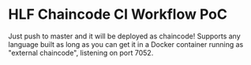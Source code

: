 # HLF Chaincode CI Workflow PoC

Just push to master and it will be deployed as chaincode!
Supports any language built as long as you can get it in a Docker container running as "external chaincode", listening on port 7052.
